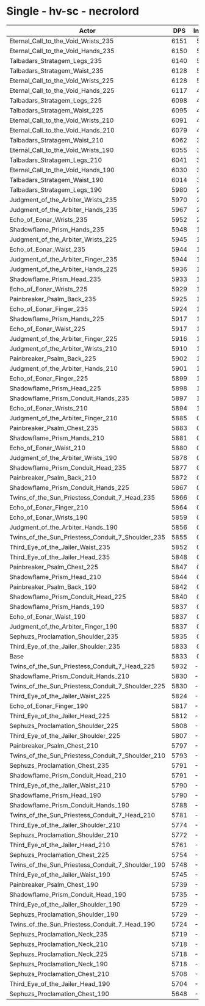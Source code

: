 # Single - hv-sc - necrolord
| Actor | DPS | Increase |
|---|:---:|:---:|
|Eternal_Call_to_the_Void_Wrists_235|6151|5.46%|
|Eternal_Call_to_the_Void_Hands_235|6150|5.45%|
|Talbadars_Stratagem_Legs_235|6140|5.26%|
|Talbadars_Stratagem_Waist_235|6128|5.06%|
|Eternal_Call_to_the_Void_Wrists_225|6128|5.06%|
|Eternal_Call_to_the_Void_Hands_225|6117|4.88%|
|Talbadars_Stratagem_Legs_225|6098|4.54%|
|Talbadars_Stratagem_Waist_225|6095|4.50%|
|Eternal_Call_to_the_Void_Wrists_210|6091|4.43%|
|Eternal_Call_to_the_Void_Hands_210|6079|4.22%|
|Talbadars_Stratagem_Waist_210|6062|3.92%|
|Eternal_Call_to_the_Void_Wrists_190|6055|3.81%|
|Talbadars_Stratagem_Legs_210|6041|3.57%|
|Eternal_Call_to_the_Void_Hands_190|6030|3.38%|
|Talbadars_Stratagem_Waist_190|6014|3.11%|
|Talbadars_Stratagem_Legs_190|5980|2.53%|
|Judgment_of_the_Arbiter_Wrists_235|5970|2.35%|
|Judgment_of_the_Arbiter_Hands_235|5967|2.30%|
|Echo_of_Eonar_Wrists_235|5952|2.05%|
|Shadowflame_Prism_Hands_235|5948|1.98%|
|Judgment_of_the_Arbiter_Wrists_225|5945|1.92%|
|Echo_of_Eonar_Waist_235|5944|1.91%|
|Judgment_of_the_Arbiter_Finger_235|5944|1.90%|
|Judgment_of_the_Arbiter_Hands_225|5936|1.78%|
|Shadowflame_Prism_Head_235|5933|1.72%|
|Echo_of_Eonar_Wrists_225|5929|1.64%|
|Painbreaker_Psalm_Back_235|5925|1.58%|
|Echo_of_Eonar_Finger_235|5924|1.57%|
|Shadowflame_Prism_Hands_225|5917|1.45%|
|Echo_of_Eonar_Waist_225|5917|1.44%|
|Judgment_of_the_Arbiter_Finger_225|5916|1.42%|
|Judgment_of_the_Arbiter_Wrists_210|5910|1.32%|
|Painbreaker_Psalm_Back_225|5902|1.19%|
|Judgment_of_the_Arbiter_Hands_210|5901|1.16%|
|Echo_of_Eonar_Finger_225|5899|1.13%|
|Shadowflame_Prism_Head_225|5898|1.11%|
|Shadowflame_Prism_Conduit_Hands_235|5897|1.11%|
|Echo_of_Eonar_Wrists_210|5894|1.06%|
|Judgment_of_the_Arbiter_Finger_210|5885|0.89%|
|Painbreaker_Psalm_Chest_235|5883|0.85%|
|Shadowflame_Prism_Hands_210|5881|0.83%|
|Echo_of_Eonar_Waist_210|5880|0.81%|
|Judgment_of_the_Arbiter_Wrists_190|5878|0.78%|
|Shadowflame_Prism_Conduit_Head_235|5877|0.77%|
|Painbreaker_Psalm_Back_210|5872|0.68%|
|Shadowflame_Prism_Conduit_Hands_225|5867|0.58%|
|Twins_of_the_Sun_Priestess_Conduit_7_Head_235|5866|0.57%|
|Echo_of_Eonar_Finger_210|5864|0.53%|
|Echo_of_Eonar_Wrists_190|5859|0.44%|
|Judgment_of_the_Arbiter_Hands_190|5856|0.40%|
|Twins_of_the_Sun_Priestess_Conduit_7_Shoulder_235|5855|0.38%|
|Third_Eye_of_the_Jailer_Waist_235|5852|0.33%|
|Third_Eye_of_the_Jailer_Head_235|5848|0.26%|
|Painbreaker_Psalm_Chest_225|5847|0.24%|
|Shadowflame_Prism_Head_210|5844|0.20%|
|Painbreaker_Psalm_Back_190|5842|0.15%|
|Shadowflame_Prism_Conduit_Head_225|5840|0.13%|
|Shadowflame_Prism_Hands_190|5837|0.08%|
|Echo_of_Eonar_Waist_190|5837|0.07%|
|Judgment_of_the_Arbiter_Finger_190|5837|0.07%|
|Sephuzs_Proclamation_Shoulder_235|5835|0.04%|
|Third_Eye_of_the_Jailer_Shoulder_235|5833|0.00%|
|Base|5833|0.00%|
|Twins_of_the_Sun_Priestess_Conduit_7_Head_225|5832|-0.02%|
|Shadowflame_Prism_Conduit_Hands_210|5830|-0.05%|
|Twins_of_the_Sun_Priestess_Conduit_7_Shoulder_225|5830|-0.05%|
|Third_Eye_of_the_Jailer_Waist_225|5824|-0.15%|
|Echo_of_Eonar_Finger_190|5817|-0.26%|
|Third_Eye_of_the_Jailer_Head_225|5812|-0.36%|
|Sephuzs_Proclamation_Shoulder_225|5808|-0.43%|
|Third_Eye_of_the_Jailer_Shoulder_225|5807|-0.43%|
|Painbreaker_Psalm_Chest_210|5797|-0.61%|
|Twins_of_the_Sun_Priestess_Conduit_7_Shoulder_210|5793|-0.68%|
|Sephuzs_Proclamation_Chest_235|5791|-0.72%|
|Shadowflame_Prism_Conduit_Head_210|5791|-0.72%|
|Third_Eye_of_the_Jailer_Waist_210|5790|-0.73%|
|Shadowflame_Prism_Head_190|5790|-0.74%|
|Shadowflame_Prism_Conduit_Hands_190|5788|-0.77%|
|Twins_of_the_Sun_Priestess_Conduit_7_Head_210|5781|-0.89%|
|Third_Eye_of_the_Jailer_Shoulder_210|5774|-1.00%|
|Sephuzs_Proclamation_Shoulder_210|5772|-1.04%|
|Third_Eye_of_the_Jailer_Head_210|5761|-1.22%|
|Sephuzs_Proclamation_Chest_225|5754|-1.35%|
|Twins_of_the_Sun_Priestess_Conduit_7_Shoulder_190|5748|-1.46%|
|Third_Eye_of_the_Jailer_Waist_190|5745|-1.50%|
|Painbreaker_Psalm_Chest_190|5739|-1.61%|
|Shadowflame_Prism_Conduit_Head_190|5735|-1.68%|
|Third_Eye_of_the_Jailer_Shoulder_190|5729|-1.78%|
|Sephuzs_Proclamation_Shoulder_190|5729|-1.78%|
|Twins_of_the_Sun_Priestess_Conduit_7_Head_190|5724|-1.86%|
|Sephuzs_Proclamation_Neck_235|5719|-1.96%|
|Sephuzs_Proclamation_Neck_210|5718|-1.96%|
|Sephuzs_Proclamation_Neck_225|5718|-1.97%|
|Sephuzs_Proclamation_Neck_190|5718|-1.97%|
|Sephuzs_Proclamation_Chest_210|5708|-2.14%|
|Third_Eye_of_the_Jailer_Head_190|5704|-2.21%|
|Sephuzs_Proclamation_Chest_190|5648|-3.17%|
